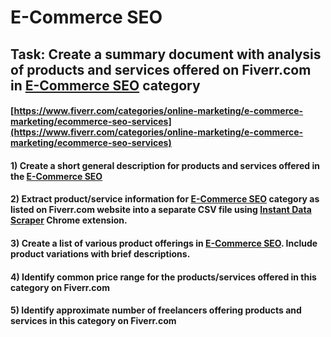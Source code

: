 # E-Commerce SEO
## Task: Create a summary document with analysis of products and services offered on Fiverr.com in [E-Commerce SEO](https://www.fiverr.com/categories/online-marketing/e-commerce-marketing/ecommerce-seo-services) category
#### [https://www.fiverr.com/categories/online-marketing/e-commerce-marketing/ecommerce-seo-services](https://www.fiverr.com/categories/online-marketing/e-commerce-marketing/ecommerce-seo-services)
#### 1) Create a short general description for products and services offered in the [E-Commerce SEO](https://www.fiverr.com/categories/online-marketing/e-commerce-marketing/ecommerce-seo-services)
#### 2) Extract product/service information for [E-Commerce SEO](https://www.fiverr.com/categories/online-marketing/e-commerce-marketing/ecommerce-seo-services) category as listed on Fiverr.com website into a separate CSV file using [Instant Data Scraper](https://chrome.google.com/webstore/detail/instant-data-scraper/ofaokhiedipichpaobibbnahnkdoiiah) Chrome extension.
#### 3) Create a list of various product offerings in [E-Commerce SEO](https://www.fiverr.com/categories/online-marketing/e-commerce-marketing/ecommerce-seo-services). Include product variations with brief descriptions.
#### 4) Identify common price range for the products/services offered in this category on Fiverr.com
#### 5) Identify approximate number of freelancers offering products and services in this category on Fiverr.com
